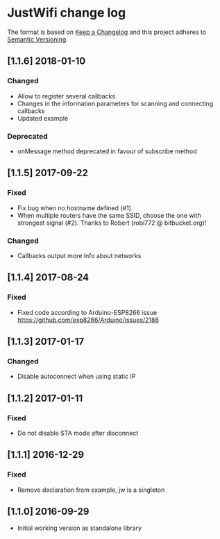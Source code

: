 # JustWifi change log

The format is based on [Keep a Changelog](http://keepachangelog.com/)
and this project adheres to [Semantic Versioning](http://semver.org/).

## [1.1.6] 2018-01-10
### Changed
- Allow to register several callbacks
- Changes in the information parameters for scanning and connecting callbacks
- Updated example

### Deprecated
- onMessage method deprecated in favour of subscribe method

## [1.1.5] 2017-09-22
### Fixed
- Fix bug when no hostname defined (#1)
- When multiple routers have the same SSID, choose the one with strongest signal (#2). Thanks to Robert (robi772 @ bitbucket.org)!

### Changed
- Callbacks output more info about networks

## [1.1.4] 2017-08-24
### Fixed
- Fixed code according to Arduino-ESP8266 issue https://github.com/esp8266/Arduino/issues/2186

## [1.1.3] 2017-01-17
### Changed
- Disable autoconnect when using static IP

## [1.1.2] 2017-01-11
### Fixed
- Do not disable STA mode after disconnect

## [1.1.1] 2016-12-29
### Fixed
- Remove declaration from example, jw is a singleton

## [1.1.0] 2016-09-29
- Initial working version as standalone library
